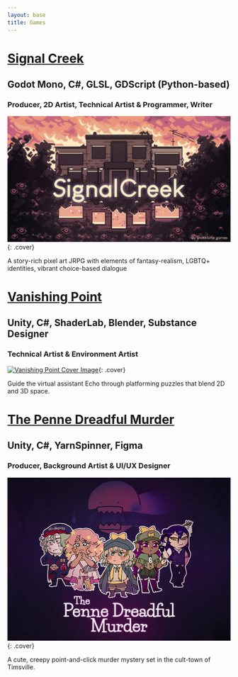 ```yaml
---
layout: base
title: Games
---
```

# [Signal Creek](signalcreek.html)
## Godot Mono, C#, GLSL, GDScript (Python-based)
### Producer, 2D Artist, Technical Artist & Programmer, Writer
[![Signal Creek Cover Image](images/thumbnails/signalcreek_thumbnail.png)](signalcreek.html){: .cover}

A story-rich pixel art JRPG with elements of fantasy-realism, LGBTQ+ identities, vibrant choice-based dialogue

# [Vanishing Point](vanishingpoint.html)
## Unity, C#, ShaderLab, Blender, Substance Designer
### Technical Artist & Environment Artist
[![Vanishing Point Cover Image](images/thumbnails/vanishingpoint_thumbnail.png)](vanishingpoint.html){: .cover}

Guide the virtual assistant Echo through platforming puzzles that blend 2D and 3D space.

# [The Penne Dreadful Murder](pennedreadful.html)
## Unity, C#, YarnSpinner, Figma
### Producer, Background Artist & UI/UX Designer
[![Penne Dreadful Cover Image](images/thumbnails/penne_thumbnail.png)](pennedreadful.html){: .cover}

A cute, creepy point-and-click murder mystery set in the cult-town of Timsville.
